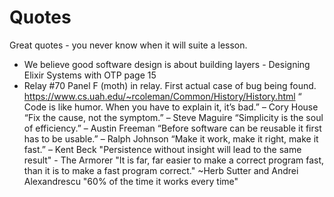 # Quotes
Great quotes - you never know when it will suite a lesson.

- We believe good software design is about building layers - Designing Elixir Systems with OTP page 15
-  Relay #70 Panel F (moth) in relay. First actual case of bug being found. https://www.cs.uah.edu/~rcoleman/Common/History/History.html
“ Code is like humor. When you have to explain it, it’s bad.” – Cory House
“Fix the cause, not the symptom.” – Steve Maguire
“Simplicity is the soul of efficiency.” – Austin Freeman
“Before software can be reusable it first has to be usable.” – Ralph Johnson
“Make it work, make it right, make it fast.” – Kent Beck
"Persistence without insight will lead to the same result" - The Armorer
"It is far, far easier to make a correct program fast, than it is to make a fast program correct."
 ~Herb Sutter and Andrei Alexandrescu
 "60% of the time it works every time"